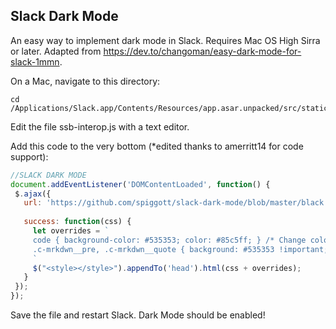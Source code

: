 ## Slack Dark Mode

An easy way to implement dark mode in Slack. Requires Mac OS High Sirra or later. Adapted from https://dev.to/changoman/easy-dark-mode-for-slack-1mmn.

On a Mac, navigate to this directory:

```
cd /Applications/Slack.app/Contents/Resources/app.asar.unpacked/src/static
```

Edit the file ssb-interop.js with a text editor.

Add this code to the very bottom (*edited thanks to amerritt14 for code support):

```javascript
//SLACK DARK MODE
document.addEventListener('DOMContentLoaded', function() {
 $.ajax({
   url: 'https://github.com/spiggott/slack-dark-mode/blob/master/black.css',
   
   success: function(css) {
     let overrides = `
     code { background-color: #535353; color: #85c5ff; } /* Change color: to whatever font color you want */
     .c-mrkdwn__pre, .c-mrkdwn__quote { background: #535353 !important; background-color: #535353 !important; }
     `
     $("<style></style>").appendTo('head').html(css + overrides);
   }
 });
});
```

Save the file and restart Slack. Dark Mode should be enabled!
